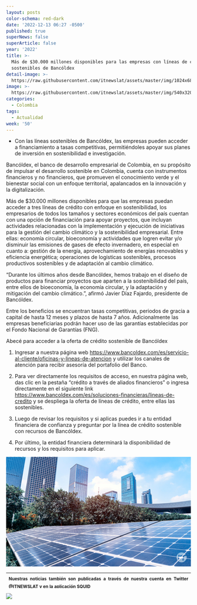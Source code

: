 ```yaml
---
layout: posts
color-schema: red-dark
date: '2022-12-13 06:27 -0500'
published: true
superNews: false
superArticle: false
year: '2022'
title: >-
  Más de $30.000 millones disponibles para las empresas con líneas de créditos
  sostenibles de Bancóldex
detail-image: >-
  https://raw.githubusercontent.com/itnewslat/assets/master/img/1024x680/paneles-en-la-ciudad-g.jpg
image: >-
  https://raw.githubusercontent.com/itnewslat/assets/master/img/540x320/paneles-en-la-ciudad-p.jpg
categories:
  - Colombia
tags:
  - Actualidad
week: '50'
---
```

- Con las líneas sostenibles de Bancóldex, las empresas pueden acceder a financiamiento a tasas competitivas, permitiéndoles apoyar sus planes de inversión en sostenibilidad e investigación.

Bancóldex, el banco de desarrollo empresarial de Colombia, en su propósito de impulsar el desarrollo sostenible en Colombia, cuenta con instrumentos financieros y no financieros, que promueven el conocimiento verde y el bienestar social con un enfoque territorial, apalancados en la innovación y la digitalización. 

Más de $30.000 millones disponibles para que las empresas puedan acceder a tres líneas de crédito con enfoque en sostenibilidad, los empresarios de todos los tamaños y sectores económicos del país cuentan con una opción de financiación para apoyar proyectos, que incluyan actividades relacionadas con la implementación y ejecución de iniciativas para la gestión del cambio climático y la sostenibilidad empresarial. 
Entre ellas: economía circular, bioeconomía y actividades que logren evitar y/o disminuir las emisiones de gases de efecto invernadero, en especial en cuanto a: gestión de la energía, aprovechamiento de energías renovables y eficiencia energética; operaciones de logísticas sostenibles, procesos productivos sostenibles y de adaptación al cambio climático. 

“Durante los últimos años desde Bancóldex, hemos trabajo en el diseño de productos para financiar proyectos que aparten a la sostenibilidad del país, entre ellos de bioeconomía, la economía circular, y la adaptación y mitigación del cambio climático.”, afirmó Javier Díaz Fajardo, presidente de Bancóldex.

Entre los beneficios se encuentran tasas competitivas, periodos de gracia a capital de hasta 12 meses y plazos de hasta 7 años. Adicionalmente las empresas beneficiarias podrán hacer uso de las garantías establecidas por el Fondo Nacional de Garantías (FNG).

Abecé para acceder a la oferta de crédito sostenible de Bancóldex
1.	Ingresar a nuestra página web https://www.bancoldex.com/es/servicio-al-cliente/oficinas-y-lineas-de-atencion y utilizar los canales de atención para recibir asesoría del portafolio del Banco.

2.	Para ver directamente los requisitos de acceso, en nuestra página web, das clic en la pestaña “crédito a través de aliados financieros” o ingresa directamente en el siguiente link https://www.bancoldex.com/es/soluciones-financieras/lineas-de-credito y se despliega la oferta de líneas de crédito, entre ellas las sostenibles. 

3.	Luego de revisar los requisitos y si aplicas puedes ir a tu entidad financiera de confianza y preguntar por la línea de crédito sostenible con recursos de Bancóldex.

4.	Por último, la entidad financiera determinará la disponibilidad de recursos y los requisitos para aplicar. 

![](https://raw.githubusercontent.com/itnewslat/assets/master/img/540x320/paneles-en-la-ciudad-p.jpg)

<table style="height: 42px;" width="569">
<tbody>
<tr>
<td style="text-align: justify;"><sub><strong>Nuestras noticias también son publicadas a través de nuestra cuenta en Twitter <a href="https://twitter.com/itnewslat?lang=es">@ITNEWSLAT</a> y en la aplicación <a href="https://squidapp.co/en/">SQUID</a></strong></sub></td>
</tr>
</tbody>
</table>

<img src="https://tracker.metricool.com/c3po.jpg?hash=56f88a41e39ab42c063cc51676587a04"/>